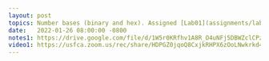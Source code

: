 ```yaml
---
layout: post
topics: Number bases (binary and hex). Assigned [Lab01](assignments/lab01.html) due Jan 31
date:   2022-01-26 08:00:00 -0800
notes1: https://drive.google.com/file/d/1W5r0KRfhv1A8R_O4uNFj5DBWZclCPzK5/view?usp=sharing
video1: https://usfca.zoom.us/rec/share/HDPGZ0jqoQ8CxjkRHPX6zOoLNwkrkd4x2orVKwIR25x9WsjcC-lbCsOeKSIPelA8._Uf1zL2tgu72IBiz
---
```

